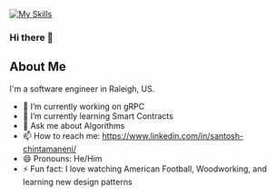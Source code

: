 [![My Skills](https://skillicons.dev/icons?i=git,jenkins,redis,ts,js,html,css,wasm,nodejs,angular,anaconda,cs,dotnet,flutter,dart,py,fastapi,firebase)](https://skillicons.dev)
### Hi there 👋

## About Me
I'm a software engineer in Raleigh, US.

- 🔭 I’m currently working on gRPC
- 🌱 I’m currently learning Smart Contracts
- 💬 Ask me about Algorithms
- 📫 How to reach me: https://www.linkedin.com/in/santosh-chintamaneni/
- 😄 Pronouns: He/Him
- ⚡ Fun fact: I love watching American Football, Woodworking, and learning new design patterns

